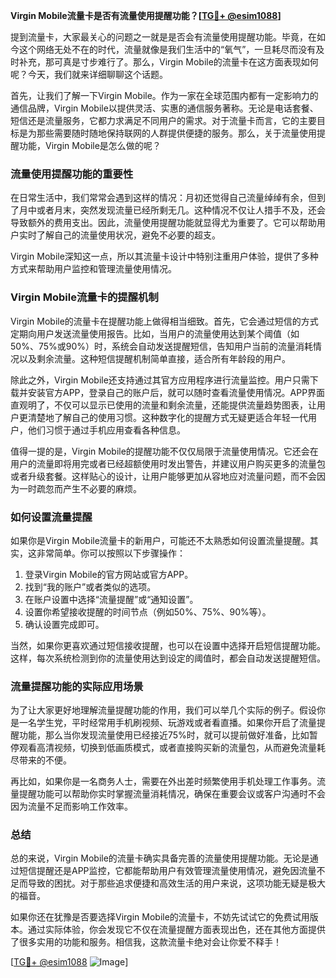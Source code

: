 **Virgin Mobile流量卡是否有流量使用提醒功能？[[TG💪+ @esim1088](https://t.me/s/esim1088)]**

提到流量卡，大家最关心的问题之一就是是否会有流量使用提醒功能。毕竟，在如今这个网络无处不在的时代，流量就像是我们生活中的“氧气”，一旦耗尽而没有及时补充，那可真是寸步难行了。那么，Virgin Mobile的流量卡在这方面表现如何呢？今天，我们就来详细聊聊这个话题。

首先，让我们了解一下Virgin Mobile。作为一家在全球范围内都有一定影响力的通信品牌，Virgin Mobile以提供灵活、实惠的通信服务著称。无论是电话套餐、短信还是流量服务，它都力求满足不同用户的需求。对于流量卡而言，它的主要目标是为那些需要随时随地保持联网的人群提供便捷的服务。那么，关于流量使用提醒功能，Virgin Mobile是怎么做的呢？

### **流量使用提醒功能的重要性**
在日常生活中，我们常常会遇到这样的情况：月初还觉得自己流量绰绰有余，但到了月中或者月末，突然发现流量已经所剩无几。这种情况不仅让人措手不及，还会导致额外的费用支出。因此，流量使用提醒功能就显得尤为重要了。它可以帮助用户实时了解自己的流量使用状况，避免不必要的超支。

Virgin Mobile深知这一点，所以其流量卡设计中特别注重用户体验，提供了多种方式来帮助用户监控和管理流量使用情况。

### **Virgin Mobile流量卡的提醒机制**
Virgin Mobile的流量卡在提醒功能上做得相当细致。首先，它会通过短信的方式定期向用户发送流量使用报告。比如，当用户的流量使用达到某个阈值（如50%、75%或90%）时，系统会自动发送提醒短信，告知用户当前的流量消耗情况以及剩余流量。这种短信提醒机制简单直接，适合所有年龄段的用户。

除此之外，Virgin Mobile还支持通过其官方应用程序进行流量监控。用户只需下载并安装官方APP，登录自己的账户后，就可以随时查看流量使用情况。APP界面直观明了，不仅可以显示已使用的流量和剩余流量，还能提供流量趋势图表，让用户更清楚地了解自己的使用习惯。这种数字化的提醒方式无疑更适合年轻一代用户，他们习惯于通过手机应用查看各种信息。

值得一提的是，Virgin Mobile的提醒功能不仅仅局限于流量使用情况。它还会在用户的流量即将用完或者已经超额使用时发出警告，并建议用户购买更多的流量包或者升级套餐。这样贴心的设计，让用户能够更加从容地应对流量问题，而不会因为一时疏忽而产生不必要的麻烦。

### **如何设置流量提醒**
如果你是Virgin Mobile流量卡的新用户，可能还不太熟悉如何设置流量提醒。其实，这非常简单。你可以按照以下步骤操作：

1. 登录Virgin Mobile的官方网站或官方APP。
2. 找到“我的账户”或者类似的选项。
3. 在账户设置中选择“流量提醒”或“通知设置”。
4. 设置你希望接收提醒的时间节点（例如50%、75%、90%等）。
5. 确认设置完成即可。

当然，如果你更喜欢通过短信接收提醒，也可以在设置中选择开启短信提醒功能。这样，每次系统检测到你的流量使用达到设定的阈值时，都会自动发送提醒短信。

### **流量提醒功能的实际应用场景**
为了让大家更好地理解流量提醒功能的作用，我们可以举几个实际的例子。假设你是一名学生党，平时经常用手机刷视频、玩游戏或者看直播。如果你开启了流量提醒功能，那么当你发现流量使用已经接近75%时，就可以提前做好准备，比如暂停观看高清视频，切换到低画质模式，或者直接购买新的流量包，从而避免流量耗尽带来的不便。

再比如，如果你是一名商务人士，需要在外出差时频繁使用手机处理工作事务。流量提醒功能可以帮助你实时掌握流量消耗情况，确保在重要会议或客户沟通时不会因为流量不足而影响工作效率。

### **总结**
总的来说，Virgin Mobile的流量卡确实具备完善的流量使用提醒功能。无论是通过短信提醒还是APP监控，它都能帮助用户有效管理流量使用情况，避免因流量不足而导致的困扰。对于那些追求便捷和高效生活的用户来说，这项功能无疑是极大的福音。

如果你还在犹豫是否要选择Virgin Mobile的流量卡，不妨先试试它的免费试用版本。通过实际体验，你会发现它不仅在流量提醒方面表现出色，还在其他方面提供了很多实用的功能和服务。相信我，这款流量卡绝对会让你爱不释手！

[[TG💪+ @esim1088](https://t.me/s/esim1088) ![Image](https://i.postimg.cc/4NQfJmqS/Snipaste-2025-05-13-00-14-12.png)]